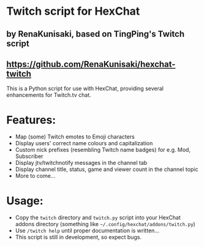 # Twitch script for HexChat
## by RenaKunisaki, based on TingPing's Twitch script
## https://github.com/RenaKunisaki/hexchat-twitch

This is a Python script for use with HexChat, providing several enhancements for
Twitch.tv chat.

# Features:
* Map (some) Twitch emotes to Emoji characters
* Display users' correct name colours and capitalization
* Custom nick prefixes (resembling Twitch name badges) for e.g. Mod, Subscriber
* Display jtv/twitchnotify messages in the channel tab
* Display channel title, status, game and viewer count in the channel topic
* More to come...

# Usage:
* Copy the `twitch` directory and `twitch.py` script into your HexChat addons directory (something like `~/.config/hexchat/addons/twitch.py`)
* Use `/twitch help` until proper documentation is written...
* This script is still in development, so expect bugs.
